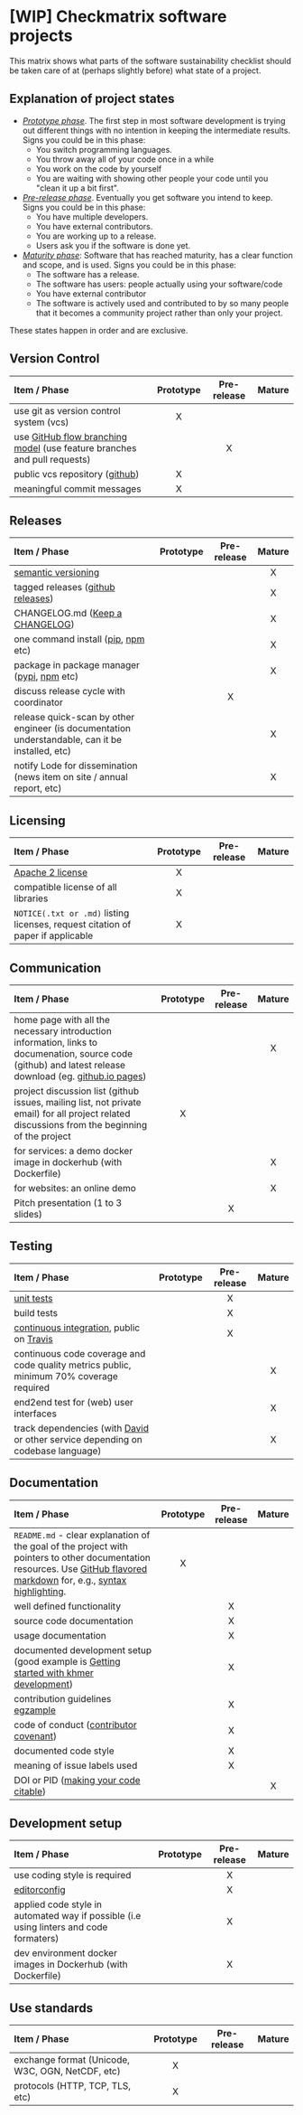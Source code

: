 # [WIP] Checkmatrix software projects

This matrix shows what parts of the software sustainability checklist should be taken care of at (perhaps slightly before) what state of a project.

## Explanation of project states

- [*Prototype phase*](checklist/checklist_prototype.md). The first step in most software development is trying out different things with no intention in keeping the intermediate results. Signs you could be in this phase:
  - You switch programming languages.
  - You throw away all of your code once in a while
  - You work on the code by yourself
  - You are waiting with showing other people your code until you "clean it up a bit first".
- [*Pre-release phase*](checklist/checklist_prerelease.md). Eventually you get software you intend to keep. Signs you could be in this phase:
  - You have multiple developers.
  - You have external contributors.
  - You are working up to a release.
  - Users ask you if the software is done yet.
- [*Maturity phase*](checklist/checklist_mature.md): Software that has reached maturity, has a clear function and scope, and is used. Signs you could be in this phase:
  - The software has a release.
  - The software has users: people actually using your software/code
  - You have external contributor
  - The software is actively used and contributed to by so many people that it becomes a community project rather than only your project.

These states happen in order and are exclusive.

## Version Control

Item / Phase | Prototype | Pre-release | Mature |
:------------|:---------:|:-----------:|:------:|
use git as version control system (vcs)|X||
use [GitHub flow branching model](https://guides.github.com/introduction/flow/) (use feature branches and pull requests)||X|
public vcs repository ([github](https://github.com/))|X||
meaningful commit messages|X||


## Releases

Item / Phase | Prototype | Pre-release | Mature |
:------------|:---------:|:-----------:|:------:|
[semantic versioning](http://semver.org/)|||X
tagged releases ([github releases](https://help.github.com/categories/releases/))|||X
CHANGELOG.md ([Keep a CHANGELOG](http://keepachangelog.com/))|||X
one command install ([pip](https://pypi.python.org/pypi/pip), [npm](https://www.npmjs.com/package/npm) etc)|||X
package in package manager ([pypi](https://pypi.python.org/pypi), [npm](https://www.npmjs.com/) etc)|||X
discuss release cycle with coordinator||X|
release quick-scan by other engineer (is documentation understandable, can it be installed, etc)|||X
notify Lode for dissemination (news item on site / annual report, etc)|||X

## Licensing

Item / Phase | Prototype | Pre-release | Mature |
:------------|:---------:|:-----------:|:------:|
[Apache 2 license](http://www.apache.org/licenses/LICENSE-2.0)|X||
compatible license of all libraries|X||
`NOTICE(.txt or .md)` listing licenses, request citation of paper if applicable|X||

## Communication

Item / Phase | Prototype | Pre-release | Mature |
:------------|:---------:|:-----------:|:------:|
home page with all the necessary introduction information, links to documenation, source code (github) and latest release download (eg. [github.io pages](https://pages.github.com/))|||X
project discussion list (github issues, mailing list, not private email) for all project related discussions from the beginning of the project|X||
for services: a demo docker image in dockerhub (with Dockerfile)|||X
for websites: an online demo|||X
Pitch presentation (1 to 3 slides)||X|

## Testing

Item / Phase | Prototype | Pre-release | Mature |
:------------|:---------:|:-----------:|:------:|
[unit tests](https://en.wikipedia.org/wiki/Unit_testing)||X|
build tests||X|
[continuous integration](https://en.wikipedia.org/wiki/Continuous_integration), public on [Travis](https://travis-ci.org/)||X|
continuous code coverage and code quality metrics public, minimum 70% coverage required|||X
end2end test for (web) user interfaces|||X
track dependencies (with [David](https://david-dm.org/) or other service depending on codebase language)|||X

## Documentation

Item / Phase | Prototype | Pre-release | Mature |
:------------|:---------:|:-----------:|:------:|
`README.md` - clear explanation of the goal of the project with pointers to other documentation resources. Use [GitHub flavored markdown](https://help.github.com/categories/writing-on-github) for, e.g., [syntax highlighting](https://help.github.com/articles/creating-and-highlighting-code-blocks).|X||
well defined functionality||X|
source code documentation||X|
usage documentation||X|
documented development setup (good example is [Getting started with khmer development](http://khmer.readthedocs.org/en/latest/dev/getting-started.html))||X|
contribution guidelines [egzample](https://github.com/angular/angular.js/blob/master/CONTRIBUTING.md)||X|
code of conduct ([contributor covenant](http://contributor-covenant.org/))||X|
documented code style||X|
meaning of issue labels used||X|
DOI or PID ([making your code citable](https://guides.github.com/activities/citable-code/))|||X


## Development setup

Item / Phase | Prototype | Pre-release | Mature |
:------------|:---------:|:-----------:|:------:|
use coding style is required||X|
[editorconfig](http://editorconfig.org/)||X|
applied code style in automated way if possible (i.e using linters and code formaters)||X|
dev environment docker images in Dockerhub (with Dockerfile)||X|

## Use standards

Item / Phase | Prototype | Pre-release | Mature |
:------------|:---------:|:-----------:|:------:|
exchange format (Unicode, W3C, OGN, NetCDF, etc)|X||
protocols (HTTP, TCP, TLS, etc)|X||
